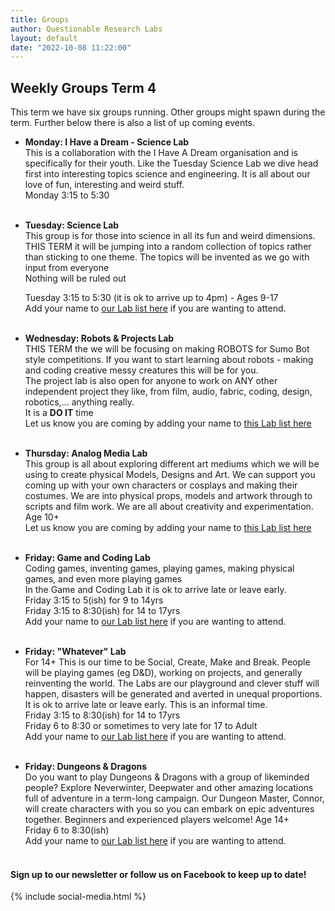 ```yaml
---
title: Groups
author: Questionable Research Labs
layout: default
date: "2022-10-08 11:22:00"
---
```


## Weekly Groups Term 4

This term we have six groups running. Other groups might spawn during the term. 
Further below there is also a list of up coming events.

- **Monday: I Have a Dream - Science Lab**<br> 
  This is a collaboration with the I Have A Dream organisation and is specifically for their youth. 
  Like the Tuesday Science Lab we dive head first into interesting topics science and engineering. It is all about our love of fun, interesting and weird stuff.<br>
  Monday 3:15 to 5:30<br><br>


 - **Tuesday: Science Lab**<br> 
  This group is for those into science in all its fun and weird dimensions.<br>
  THIS TERM it will be jumping into a random collection of topics rather than sticking to one theme. The topics will be invented as we go with input from everyone<br>
  Nothing will be ruled out<br>

   Tuesday 3:15 to 5:30 (it is ok to arrive up to 4pm) - Ages 9-17<br>
   Add your name to [our Lab list here](https://forms.gle/YbDhM5RkHnfEPgPf7) if you are wanting to attend.<br><br>
   

 - **Wednesday: Robots & Projects Lab**<br>
  THIS TERM the we will be focusing on making ROBOTS for Sumo Bot style competitions. If you want to start learning about robots - making and coding creative messy creatures this will be for you.<br>The project lab is also open for anyone to work on ANY other independent project they like, from film, audio, fabric, coding, design, robotics,... anything really.<br>
  It is a __DO IT__ time<br> 
  Let us know you are coming by adding your name to [this Lab list here](https://forms.gle/zfXhFBZmxQjTz6qc6)<br><br>


 - **Thursday: Analog Media Lab**<br>
   This group is all about exploring different art mediums which we will be using to create physical Models, Designs and Art. We can support you coming up with your own characters or cosplays and making their costumes. We are into physical props, models and artwork through to scripts and film work. We are all about creativity and experimentation. Age 10+<br>
   Let us know you are coming by adding your name to [this Lab list here](https://forms.gle/9jWuvuUWS6LcGFFS9)<br><br> 


 - **Friday: Game and Coding Lab**<br>
  Coding games, inventing games, playing games, making physical games, and even more playing games<br>
  In the Game and Coding Lab it is ok to arrive late or leave early.<br>
    Friday 3:15 to 5(ish) for 9 to 14yrs<br> 
    Friday 3:15 to 8:30(ish) for 14 to 17yrs<br>
  Add your name to [our Lab list here](https://forms.gle/LwEVJ1mskd5Lk4wn9) if you are wanting to attend. <br><br>
    

 - **Friday: "Whatever" Lab**<br>
  For 14+ This is our time to be Social, Create, Make and Break. People will be playing games (eg D&D), working on projects, and generally reinventing the world. The Labs are our playground and clever stuff will happen, disasters will be generated and averted in unequal proportions. <br>
  It is ok to arrive late or leave early. This is an informal time.<br>
    Friday 3:15 to 8:30(ish) for 14 to 17yrs<br>
    Friday 6 to 8:30 or sometimes to very late for 17 to Adult<br>
  Add your name to [our Lab list here](https://forms.gle/m5VWDDwZPTS4ZCCm9) if you are wanting to attend.<br><br>
    

 - **Friday: Dungeons & Dragons**<br>
  Do you want to play Dungeons & Dragons with a group of likeminded people? Explore Neverwinter, Deepwater and other amazing locations full of adventure in a term-long campaign. Our Dungeon Master, Connor, will create characters with you so you can embark on epic adventures together. Beginners and experienced players welcome! Age 14+ <br>
    Friday 6 to 8:30(ish)<br>
  Add your name to [our Lab list here](https://forms.gle/aWYbXev76AnSSg2K6) if you are wanting to attend.<br><br>


#### Sign up to our newsletter or follow us on Facebook to keep up to date!


{% include social-media.html %}